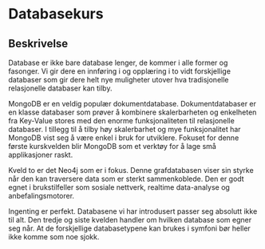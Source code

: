 Databasekurs
============

Beskrivelse
------------
Database er ikke bare database lenger, de kommer i alle former og fasonger. Vi gir dere en innføring i og opplæring i to vidt forskjellige databaser som gir dere helt nye muligheter utover hva tradisjonelle relasjonelle databaser kan tilby.

MongoDB er en veldig populær dokumentdatabase. Dokumentdatabaser er en klasse databaser som prøver å kombinere skalerbarheten og enkelheten fra Key-Value stores med den enorme funksjonaliteten til relasjonelle databaser. I tillegg til å tilby høy skalerbarhet og mye funksjonalitet har MongoDB vist seg å være enkel i bruk for utviklere. Fokuset for denne første kurskvelden blir MongoDB som et verktøy for å lage små applikasjoner raskt.

Kveld to er det Neo4j som er i fokus. Denne grafdatabasen viser sin styrke når den kan traversere data som er sterkt sammenkoblede. Den er godt egnet i brukstilfeller som sosiale nettverk, realtime data-analyse og anbefalingsmotorer.

Ingenting er perfekt. Databasene vi har introdusert passer seg absolutt ikke til alt. Den tredje og siste kvelden handler om hvilken database som egner seg når. At de forskjellige databasetypene kan brukes i symfoni bør heller ikke komme som noe sjokk.
